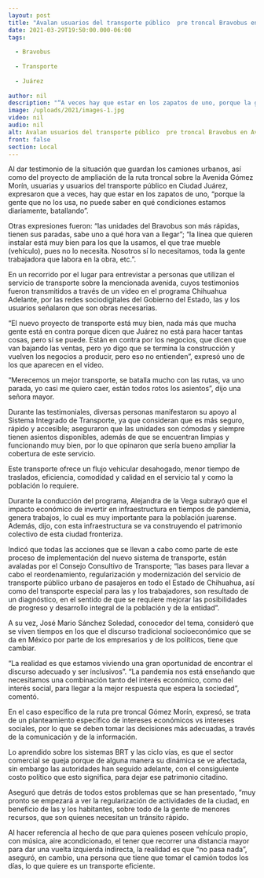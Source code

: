 ```yaml
---
layout: post
title: "Avalan usuarios del transporte público  pre troncal Bravobus en Av. Gómez Morín"
date: 2021-03-29T19:50:00.000-06:00
tags:
  
  - Bravobus
  
  - Transporte
  
  - Juárez
  
author: nil
description: "“A veces hay que estar en los zapatos de uno, porque la gente que no lo usa, no puede saber en qué condiciones estamos diariamente batallando”, señala beneficiaria del servicio"
image: /uploads/2021/images-1.jpg
video: nil
audio: nil
alt: Avalan usuarios del transporte público  pre troncal Bravobus en Av. Gómez Morín
front: false
section: Local
---
```


Al dar testimonio de la situación que guardan los camiones urbanos, así como del proyecto de ampliación de la ruta troncal sobre la Avenida Gómez Morín, usuarias y usuarios del transporte público en Ciudad Juárez, expresaron que a veces, hay que estar en los zapatos de uno, “porque la gente que no los usa, no puede saber en qué condiciones estamos diariamente, batallando”.

Otras expresiones fueron: “las unidades del Bravobus son más rápidas, tienen sus paradas, sabe uno a qué hora van a llegar”; “la línea que quieren instalar está muy bien para los que la usamos, el que trae mueble (vehículo), pues no lo necesita. Nosotros sí lo necesitamos, toda la gente trabajadora que labora en la obra, etc.”.

En un recorrido por el lugar para entrevistar a personas que utilizan el servicio de transporte sobre la mencionada avenida, cuyos testimonios fueron transmitidos a través de un video en el programa Chihuahua Adelante, por las redes sociodigitales del Gobierno del Estado, las y los usuarios señalaron que son obras necesarias.

“El nuevo proyecto de transporte está muy bien, nada más que mucha gente está en contra porque dicen que Juárez no está para hacer tantas cosas, pero sí se puede. Están en contra por los negocios, que dicen que van bajando las ventas, pero yo digo que se termina la construcción y vuelven los negocios a producir, pero eso no entienden”, expresó uno de los que aparecen en el video.

“Merecemos un mejor transporte, se batalla mucho con las rutas, va uno parada, yo casi me quiero caer, están todos rotos los asientos”, dijo una señora mayor.

Durante las testimoniales, diversas personas manifestaron su apoyo al Sistema Integrado de Transporte, ya que consideran que es más seguro, rápido y accesible; aseguraron que las unidades son cómodas y siempre tienen asientos disponibles, además de que se encuentran limpias y funcionando muy bien, por lo que opinaron que sería bueno ampliar la cobertura de este servicio.

Este transporte ofrece un flujo vehicular desahogado, menor tiempo de traslados, eficiencia, comodidad y calidad en el servicio tal y como la población lo requiere.

Durante la conducción del programa, Alejandra de la Vega subrayó que el impacto económico de invertir en infraestructura en tiempos de pandemia, genera trabajos, lo cual es muy importante para la población juarense. Además, dijo, con esta infraestructura se va construyendo el patrimonio colectivo de esta ciudad fronteriza.

Indicó que todas las acciones que se llevan a cabo como parte de este proceso de implementación del nuevo sistema de transporte, están avaladas por el Consejo Consultivo de Transporte; “las bases para llevar a cabo el reordenamiento, regularización y modernización del servicio de transporte público urbano de pasajeros en todo el Estado de Chihuahua, así como del transporte especial para las y los trabajadores, son resultado de un diagnóstico, en el sentido de que se requiere mejorar las posibilidades de progreso y desarrollo integral de la población y de la entidad”.

A su vez, José Mario Sánchez Soledad, conocedor del tema, consideró que se viven tiempos en los que el discurso tradicional socioeconómico que se da en México por parte de los empresarios y de los políticos, tiene que cambiar.

“La realidad es que estamos viviendo una gran oportunidad de encontrar el discurso adecuado y ser inclusivos”. “La pandemia nos está enseñando que necesitamos una combinación tanto del interés económico, como del interés social, para llegar a la mejor respuesta que espera la sociedad”, comentó.

En el caso específico de la ruta pre troncal Gómez Morín, expresó, se trata de un planteamiento específico de intereses económicos vs intereses sociales, por lo que se deben tomar las decisiones más adecuadas, a través de la comunicación y de la información.

Lo aprendido sobre los sistemas BRT y las ciclo vías, es que el sector comercial se queja porque de alguna manera su dinámica se ve afectada, sin embargo las autoridades han seguido adelante, con el consiguiente costo político que esto significa, para dejar ese patrimonio citadino.

Aseguró que detrás de todos estos problemas que se han presentado, “muy pronto se empezará a ver la regularización de actividades de la ciudad, en beneficio de las y los habitantes, sobre todo de la gente de menores recursos, que son quienes necesitan un tránsito rápido.

Al hacer referencia al hecho de que para quienes poseen vehículo propio, con  música, aire acondicionado, el tener que recorrer una distancia mayor para dar una vuelta izquierda indirecta, la realidad es que “no pasa nada”, aseguró, en cambio, una persona que tiene que tomar el camión todos los días, lo que quiere es un transporte eficiente.